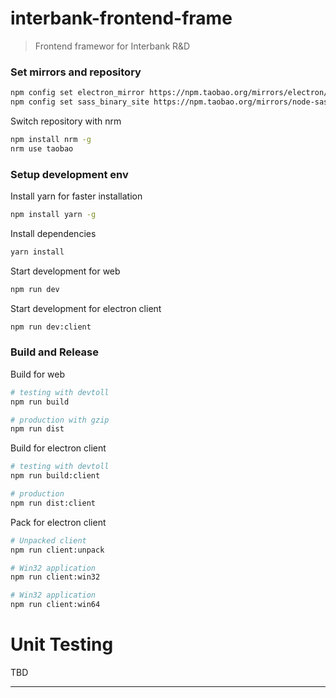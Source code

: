 # interbank-frontend-frame

> Frontend framewor for Interbank R&D

### Set mirrors and repository

```bash
npm config set electron_mirror https://npm.taobao.org/mirrors/electron/
npm config set sass_binary_site https://npm.taobao.org/mirrors/node-sass/
```

Switch repository with nrm

```bash
npm install nrm -g
nrm use taobao
```

### Setup development env

Install yarn for faster installation

```bash
npm install yarn -g
```

Install dependencies

``` bash
yarn install
```

Start development for web

```bash
npm run dev
```

Start development for electron client

```bash
npm run dev:client
```

### Build and Release

Build for web

```bash
# testing with devtoll
npm run build

# production with gzip
npm run dist
```

Build for electron client

```bash
# testing with devtoll
npm run build:client

# production
npm run dist:client
```

Pack for electron client

```bash
# Unpacked client
npm run client:unpack

# Win32 application
npm run client:win32

# Win32 application
npm run client:win64
```

#  Unit Testing

TBD

---